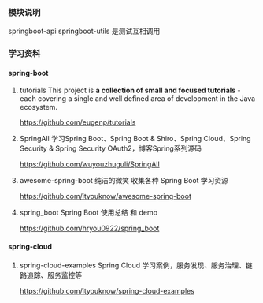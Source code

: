 ###  模块说明

springboot-api    springboot-utils   是测试互相调用



###  学习资料

####  spring-boot
1. tutorials     This project is **a collection of small and focused tutorials** - each covering a single and well defined area of development in the Java ecosystem.

   <https://github.com/eugenp/tutorials>

2. SpringAll   学习Spring Boot、Spring Boot & Shiro、Spring Cloud、Spring Security & Spring Security OAuth2，博客Spring系列源码

   <https://github.com/wuyouzhuguli/SpringAll>

3. awesome-spring-boot   纯洁的微笑  收集各种 Spring Boot 学习资源

   https://github.com/ityouknow/awesome-spring-boot

4. spring_boot   Spring Boot 使用总结 和 demo

   https://github.com/hryou0922/spring_boot

####  spring-cloud
1. spring-cloud-examples  Spring Cloud 学习案例，服务发现、服务治理、链路追踪、服务监控等

   https://github.com/ityouknow/spring-cloud-examples
